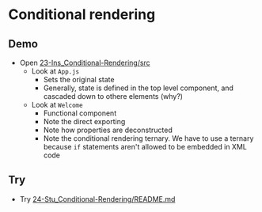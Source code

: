 # Conditional rendering

## Demo

- Open [23-Ins_Conditional-Rendering/src](../../01-Activities/23-Ins_Conditional-Rendering/src)
  - Look at `App.js`
    - Sets the original state
    - Generally, state is defined in the top level component, and cascaded down to othere elements (why?)
  - Look at `Welcome`
    - Functional component
    - Note the direct exporting
    - Note how properties are deconstructed
    - Note the conditional rendering ternary. We have to use a ternary because `if` statements aren't allowed to be embedded in XML code

## Try

- Try [24-Stu_Conditional-Rendering/README.md](../../01-Activities/24-Stu_Conditional-Rendering/README.md)
